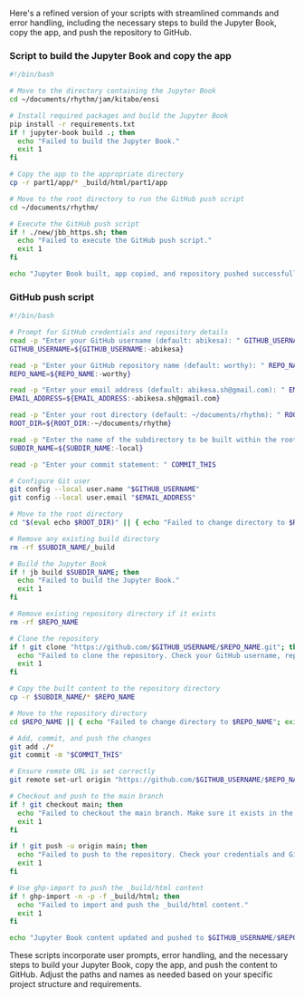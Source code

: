 Here's a refined version of your scripts with streamlined commands and error handling, including the necessary steps to build the Jupyter Book, copy the app, and push the repository to GitHub.

### Script to build the Jupyter Book and copy the app

```bash
#!/bin/bash

# Move to the directory containing the Jupyter Book
cd ~/documents/rhythm/jam/kitabo/ensi

# Install required packages and build the Jupyter Book
pip install -r requirements.txt
if ! jupyter-book build .; then
  echo "Failed to build the Jupyter Book."
  exit 1
fi

# Copy the app to the appropriate directory
cp -r part1/app/* _build/html/part1/app

# Move to the root directory to run the GitHub push script
cd ~/documents/rhythm/

# Execute the GitHub push script
if ! ./new/jbb_https.sh; then
  echo "Failed to execute the GitHub push script."
  exit 1
fi

echo "Jupyter Book built, app copied, and repository pushed successfully!"
```

### GitHub push script

```bash
#!/bin/bash

# Prompt for GitHub credentials and repository details
read -p "Enter your GitHub username (default: abikesa): " GITHUB_USERNAME
GITHUB_USERNAME=${GITHUB_USERNAME:-abikesa}

read -p "Enter your GitHub repository name (default: worthy): " REPO_NAME
REPO_NAME=${REPO_NAME:-worthy}

read -p "Enter your email address (default: abikesa.sh@gmail.com): " EMAIL_ADDRESS
EMAIL_ADDRESS=${EMAIL_ADDRESS:-abikesa.sh@gmail.com}

read -p "Enter your root directory (default: ~/documents/rhythm): " ROOT_DIR
ROOT_DIR=${ROOT_DIR:-~/documents/rhythm}

read -p "Enter the name of the subdirectory to be built within the root directory (default: local): " SUBDIR_NAME
SUBDIR_NAME=${SUBDIR_NAME:-local}

read -p "Enter your commit statement: " COMMIT_THIS

# Configure Git user
git config --local user.name "$GITHUB_USERNAME"
git config --local user.email "$EMAIL_ADDRESS"

# Move to the root directory
cd "$(eval echo $ROOT_DIR)" || { echo "Failed to change directory to $ROOT_DIR"; exit 1; }

# Remove any existing build directory
rm -rf $SUBDIR_NAME/_build

# Build the Jupyter Book
if ! jb build $SUBDIR_NAME; then
  echo "Failed to build the Jupyter Book."
  exit 1
fi

# Remove existing repository directory if it exists
rm -rf $REPO_NAME

# Clone the repository
if ! git clone "https://github.com/$GITHUB_USERNAME/$REPO_NAME.git"; then
  echo "Failed to clone the repository. Check your GitHub username, repository name, and permissions."
  exit 1
fi

# Copy the built content to the repository directory
cp -r $SUBDIR_NAME/* $REPO_NAME

# Move to the repository directory
cd $REPO_NAME || { echo "Failed to change directory to $REPO_NAME"; exit 1; }

# Add, commit, and push the changes
git add ./*
git commit -m "$COMMIT_THIS"

# Ensure remote URL is set correctly
git remote set-url origin "https://github.com/$GITHUB_USERNAME/$REPO_NAME.git"

# Checkout and push to the main branch
if ! git checkout main; then
  echo "Failed to checkout the main branch. Make sure it exists in the repository."
  exit 1
fi

if ! git push -u origin main; then
  echo "Failed to push to the repository. Check your credentials and GitHub permissions."
  exit 1
fi

# Use ghp-import to push the _build/html content
if ! ghp-import -n -p -f _build/html; then
  echo "Failed to import and push the _build/html content."
  exit 1
fi

echo "Jupyter Book content updated and pushed to $GITHUB_USERNAME/$REPO_NAME repository!"
```

These scripts incorporate user prompts, error handling, and the necessary steps to build your Jupyter Book, copy the app, and push the content to GitHub. Adjust the paths and names as needed based on your specific project structure and requirements.
